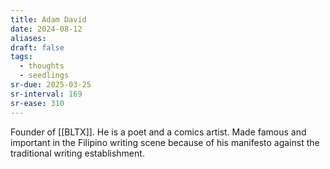 ```yaml
---
title: Adam David
date: 2024-08-12
aliases: 
draft: false
tags:
  - thoughts
  - seedlings
sr-due: 2025-03-25
sr-interval: 169
sr-ease: 310
---
```

Founder of [[BLTX]]. He is a poet and a comics artist. Made famous and important in the Filipino writing scene because of his manifesto against the traditional writing establishment.